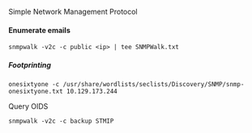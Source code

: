 Simple Network Management Protocol

#### Enumerate emails
```shell
snmpwalk -v2c -c public <ip> | tee SNMPWalk.txt
```

##### Footprinting
```shell
onesixtyone -c /usr/share/wordlists/seclists/Discovery/SNMP/snmp-onesixtyone.txt 10.129.173.244

```

Query OIDS
```shell
snmpwalk -v2c -c backup STMIP
```


